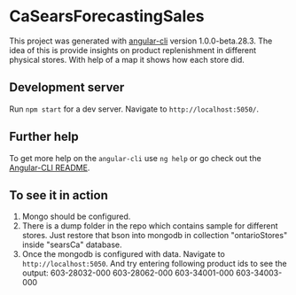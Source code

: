 # CaSearsForecastingSales

This project was generated with [angular-cli](https://github.com/angular/angular-cli) version 1.0.0-beta.28.3. The idea of this is provide insights on product replenishment in different physical stores. With help of a map it shows how each store did.

## Development server
Run `npm start` for a dev server. Navigate to `http://localhost:5050/`. 

## Further help

To get more help on the `angular-cli` use `ng help` or go check out the [Angular-CLI README](https://github.com/angular/angular-cli/blob/master/README.md).


## To see it in action

1. Mongo should be configured.
2. There is a dump folder in the repo which contains sample for different stores. Just restore that bson into mongodb in collection "ontarioStores" inside "searsCa" database.
3. Once the mongodb is configured with data. Navigate to `http://localhost:5050`. And try entering following product ids to see the output:
603-28032-000
603-28062-000
603-34001-000
603-34003-000
